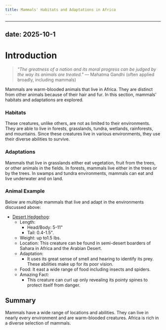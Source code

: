 ```yaml
---
title: Mammals' Habitats and Adaptations in Africa
---
```

---
date: 2025-10-1
---
# Introduction

>_"The greatness of a nation and its moral progress can be judged by the way its animals are treated."_
>— Mahatma Gandhi (often applied broadly, including mammals)

Mammals are warm-blooded animals that live in Africa. They are distinct from other animals because of their hair and fur. In this section, mammals' habitats and adaptations are explored.
### Habitats

These creatures, unlike others, are not as limited to their environments. They are able to live in forests, grasslands, tundra, wetlands, rainforests, and mountains. Since these creatures live in various environments, they use their diverse abilities to survive.
### Adaptations

Mammals that live in grasslands either eat vegetation, fruit from the trees, or other animals in the fields. In forests, mammals live either in the trees or by the trees. In swamps and tundra environments, mammals can eat and live underwater and on land. 
### Animal Example

Below are multiple mammals that live and adapt in the environments discussed above:

- [Desert Hedgehog](https://tse3.mm.bing.net/th/id/OIP.JpXzhqyWWSNzCLefNMkPTQHaEp?rs=1&pid=ImgDetMain&o=7&rm=3):
	- Length:
		- Head/Body: 5-11"
		- Tail: 0.4-1.5".
	- Weight: up to1.5 lbs.
	- Location: This creature can be found in semi-desert boarders of Sahara in Africa and the Arabian Desert.
	- Adaptation:
		- It uses its great sense of smell and hearing to identify its prey. These abilities make up for its poor vision.
	- Food: It east a wide range of food including insects and spiders.
	- Amazing Fact: 
		- This creature can curl up only revealing its pointy spines to protect itself from danger.

## Summary

Mammals have a wide range of locations and abilities. They can live in nearly every environment and are warm-blooded creatures. Africa is rich in a diverse selection of mammals.